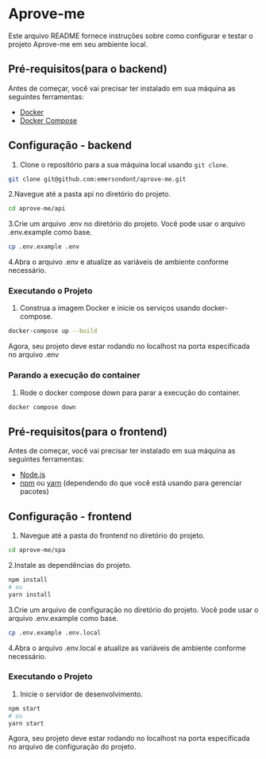 # Aprove-me

Este arquivo README fornece instruções sobre como configurar e testar o projeto Aprove-me em seu ambiente local.

## Pré-requisitos(para o backend)

Antes de começar, você vai precisar ter instalado em sua máquina as seguintes ferramentas:
- [Docker](https://www.docker.com/products/docker-desktop)
- [Docker Compose](https://docs.docker.com/compose/install/)

## Configuração - backend

1. Clone o repositório para a sua máquina local usando `git clone`.

```bash
git clone git@github.com:emersondont/aprove-me.git
```

2.Navegue até a pasta api no diretório do projeto.
```bash
cd aprove-me/api
```

3.Crie um arquivo .env no diretório do projeto. Você pode usar o arquivo .env.example como base.
```bash
cp .env.example .env
```

4.Abra o arquivo .env e atualize as variáveis de ambiente conforme necessário.

### Executando o Projeto
1. Construa a imagem Docker e inicie os serviços usando docker-compose.
```bash
docker-compose up --build
```

Agora, seu projeto deve estar rodando no localhost na porta especificada no arquivo .env

### Parando a execução do container
1. Rode o docker compose down para parar a execução do container.
```bash
docker compose down
```

## Pré-requisitos(para o frontend)

Antes de começar, você vai precisar ter instalado em sua máquina as seguintes ferramentas:
- [Node.js](https://nodejs.org/en/download/)
- [npm](https://www.npmjs.com/get-npm) ou [yarn](https://yarnpkg.com/getting-started/install) (dependendo do que você está usando para gerenciar pacotes)


## Configuração - frontend

1. Navegue até a pasta do frontend no diretório do projeto.
```bash
cd aprove-me/spa
```

2.Instale as dependências do projeto.
```bash
npm install
# ou
yarn install
```

3.Crie um arquivo de configuração no diretório do projeto. Você pode usar o arquivo .env.example como base.
```bash
cp .env.example .env.local
```

4.Abra o arquivo .env.local e atualize as variáveis de ambiente conforme necessário.

### Executando o Projeto
1. Inicie o servidor de desenvolvimento.
```bash
npm start
# ou
yarn start
```

Agora, seu projeto deve estar rodando no localhost na porta especificada no arquivo de configuração do projeto.